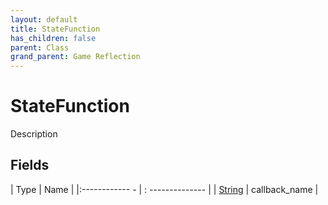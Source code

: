 ```yaml
---
layout: default
title: StateFunction
has_children: false
parent: Class
grand_parent: Game Reflection
---
```

# StateFunction
Description 

## Fields
| Type | Name |
|:------------ - | : -------------- |
| [String](game-reflection/components/string.md) | callback_name |

